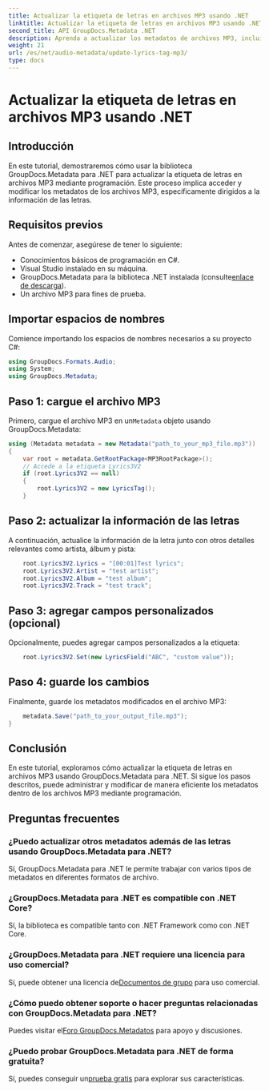 ```yaml
---
title: Actualizar la etiqueta de letras en archivos MP3 usando .NET
linktitle: Actualizar la etiqueta de letras en archivos MP3 usando .NET
second_title: API GroupDocs.Metadata .NET
description: Aprenda a actualizar los metadatos de archivos MP3, incluidas las letras, el artista y los detalles del álbum mediante programación usando GroupDocs.Metadata para .NET.
weight: 21
url: /es/net/audio-metadata/update-lyrics-tag-mp3/
type: docs
---
```

# Actualizar la etiqueta de letras en archivos MP3 usando .NET

## Introducción
En este tutorial, demostraremos cómo usar la biblioteca GroupDocs.Metadata para .NET para actualizar la etiqueta de letras en archivos MP3 mediante programación. Este proceso implica acceder y modificar los metadatos de los archivos MP3, específicamente dirigidos a la información de las letras.
## Requisitos previos
Antes de comenzar, asegúrese de tener lo siguiente:
- Conocimientos básicos de programación en C#.
- Visual Studio instalado en su máquina.
-  GroupDocs.Metadata para la biblioteca .NET instalada (consulte[enlace de descarga](https://releases.groupdocs.com/metadata/net/)).
- Un archivo MP3 para fines de prueba.

## Importar espacios de nombres
Comience importando los espacios de nombres necesarios a su proyecto C#:
```csharp
using GroupDocs.Formats.Audio;
using System;
using GroupDocs.Metadata;
```
## Paso 1: cargue el archivo MP3
 Primero, cargue el archivo MP3 en un`Metadata` objeto usando GroupDocs.Metadata:
```csharp
using (Metadata metadata = new Metadata("path_to_your_mp3_file.mp3"))
{
    var root = metadata.GetRootPackage<MP3RootPackage>();
    // Accede a la etiqueta Lyrics3V2
    if (root.Lyrics3V2 == null)
    {
        root.Lyrics3V2 = new LyricsTag();
    }
```
## Paso 2: actualizar la información de las letras
A continuación, actualice la información de la letra junto con otros detalles relevantes como artista, álbum y pista:
```csharp
    root.Lyrics3V2.Lyrics = "[00:01]Test lyrics";
    root.Lyrics3V2.Artist = "test artist";
    root.Lyrics3V2.Album = "test album";
    root.Lyrics3V2.Track = "test track";
```
## Paso 3: agregar campos personalizados (opcional)
Opcionalmente, puedes agregar campos personalizados a la etiqueta:
```csharp
    root.Lyrics3V2.Set(new LyricsField("ABC", "custom value"));
```
## Paso 4: guarde los cambios
Finalmente, guarde los metadatos modificados en el archivo MP3:
```csharp
    metadata.Save("path_to_your_output_file.mp3");
}
```

## Conclusión
En este tutorial, exploramos cómo actualizar la etiqueta de letras en archivos MP3 usando GroupDocs.Metadata para .NET. Si sigue los pasos descritos, puede administrar y modificar de manera eficiente los metadatos dentro de los archivos MP3 mediante programación.

## Preguntas frecuentes
### ¿Puedo actualizar otros metadatos además de las letras usando GroupDocs.Metadata para .NET?
Sí, GroupDocs.Metadata para .NET le permite trabajar con varios tipos de metadatos en diferentes formatos de archivo.
### ¿GroupDocs.Metadata para .NET es compatible con .NET Core?
Sí, la biblioteca es compatible tanto con .NET Framework como con .NET Core.
### ¿GroupDocs.Metadata para .NET requiere una licencia para uso comercial?
 Sí, puede obtener una licencia de[Documentos de grupo](https://purchase.groupdocs.com/buy) para uso comercial.
### ¿Cómo puedo obtener soporte o hacer preguntas relacionadas con GroupDocs.Metadata para .NET?
 Puedes visitar el[Foro GroupDocs.Metadatos](https://forum.groupdocs.com/c/metadata/14) para apoyo y discusiones.
### ¿Puedo probar GroupDocs.Metadata para .NET de forma gratuita?
 Sí, puedes conseguir un[prueba gratis](https://releases.groupdocs.com/) para explorar sus características.